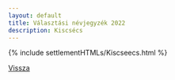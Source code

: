 ```yaml
---
layout: default
title: Választási névjegyzék 2022
description: Kiscsécs
---
```


{% include settlementHTMLs/Kiscseecs.html %}

[Vissza](../)